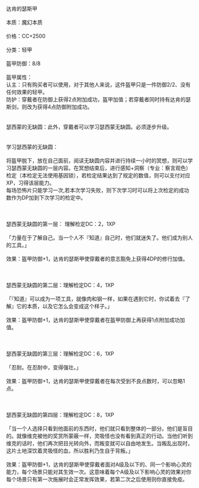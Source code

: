 <title>达肯的瑟斯甲</title>
<meta name="GENERATOR" content="WinCHM">
<meta http-equiv="Content-Type" content="text/html; charset=gb2312">
<br>达肯的瑟斯甲
<br>
<br>本质：魔幻本质
<br>
<br>价格：CC+2500
<br>
<br>分类：轻甲
<br>
<br>盔甲防御：8/8
<br>
<br>盔甲属性：
<br>认主：只有购买者可以使用，对于其他人来说，这件盔甲只是一件防御2/2、没有任何效果的轻甲。
<br>防护：穿戴者在防御上获得2点附加成功，盔甲加值；若穿戴者同时持有达肯的瑟斯剑，则改为获得4点防御附加成功。
<br>
<br>
<br>瑟西蒙的无缺圆：此外，穿戴者可以学习瑟西蒙无缺圆。必须逐步升级。
<br>
<br>
<br>学习瑟西蒙的无缺圆：
<br>
<br>将盔甲脱下，放在自己面前，阅读无缺圆内容并进行持续一小时的冥想，则可以学习瑟西蒙无缺圆的一层内容。在冥想结束后，进行感知+洞察（专业：察言观色）检定（本检定无法使用基因锁），若检定结果达到了规定的数值，则可以支付对应XP，习得该层能力。
<br>每场恐怖片只能学习一次,若本次学习失败，则下次学习时可以将上次检定的成功数作为DP加到下次学习的检定中。
<br>
<br> 
<br>
<br>瑟西蒙无缺圆的第一层： 理解检定DC：2，1XP  
<br>
<br>「力量在于了解自己。当一个人不『知道』自己时，他们就迷失了。他们成为别人的工具。」
<br>
<br>效果：盔甲防御+1，达肯的瑟斯甲使穿戴者的意志豁免上获得4DP的修行加值。
<br>
<br> 
<br>
<br>瑟西蒙无缺圆的第二层：理解检定DC：4，1XP 
<br>
<br>「『知道』可以成为一项工具，就像肉和钢一样，如果在遇到它时，你试着去『了解』它的本质，以及它怎么会变成这个样子。」
<br>
<br>效果：盔甲防御+1，达肯的瑟斯甲使穿戴者在盔甲防御上再获得1点附加成功加值。
<br>
<br> 
<br>
<br>瑟西蒙无缺圆的第三层：理解检定DC：6，1XP 
<br>
<br>「忍耐。在忍耐中，变得强壮。」
<br>
<br>效果：盔甲防御+1，达肯的瑟斯甲使穿戴者在每次受到不良点数时，可以忽略1点。
<br>
<br> 
<br>
<br>瑟西蒙无缺圆的第四层：理解检定DC：8，1XP 
<br>
<br>「当一个人选择只看到他面前的东西时，他们就只看到整体的一部分。他们是盲目的。就像维克被他的奖赏所蒙蔽一样，灵吸怪也没有看到真正的行动。当他们听到维克的话时，他们再次把目光转向外，而叛变就可以自由地发生。当叛乱出现时，这片土地深饮着灵吸怪的血，所以胜利乃生自于背叛。」
<br>
<br>效果：盔甲防御+1，达肯的瑟斯甲使穿戴者面对A级及以下的、同一个影响心灵的能力，每个场景只能对其生效一次。这意味着每个A级及以下影响心灵的效果对你每个场景只有第一次施展时会正常发挥效果，若第二次之后使用则你直接免疫。
<br>